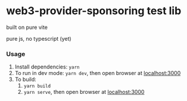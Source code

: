 # web3-provider-sponsoring test lib

built on pure vite

pure js, no typescript (yet)

### Usage

1. Install dependencies: `yarn`
2. To run in dev mode: `yarn dev`, then open browser at [localhost:3000](http://localhost:3000)
3. To build:
   1. `yarn build`
   2. `yarn serve`, then open browser at [localhost:3000](http://localhost:3000)
